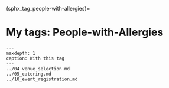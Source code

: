 (sphx_tag_people-with-allergies)=
# My tags: People-with-Allergies

```{toctree}
---
maxdepth: 1
caption: With this tag
---
../04_venue_selection.md
../05_catering.md
../10_event_registration.md
```
